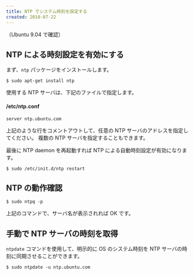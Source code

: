 ```yaml
---
title: NTP でシステム時刻を設定する
created: 2010-07-22
---
```


（Ubuntu 9.04 で確認）

NTP による時刻設定を有効にする
----

まず、`ntp` パッケージをインストールします。

```
$ sudo apt-get install ntp
```

使用する NTP サーバは、下記のファイルで指定します。

#### /etc/ntp.conf

```
server ntp.ubuntu.com
```

上記のような行をコメントアウトして、任意の NTP サーバのアドレスを指定してください。
複数の NTP サーバを指定することもできます。

最後に NTP daemon を再起動すれば NTP による自動時刻設定が有効になります。

```
$ sudo /etc/init.d/ntp restart
```

NTP の動作確認
----

```
$ sudo ntpq -p
```

上記のコマンドで、サーバ名が表示されれば OK です。

手動で NTP サーバの時刻を取得
----

`ntpdate` コマンドを使用して、明示的に OS のシステム時刻を NTP サーバの時刻に同期させることができます。

```
$ sudo ntpdate -u ntp.ubuntu.com
```

